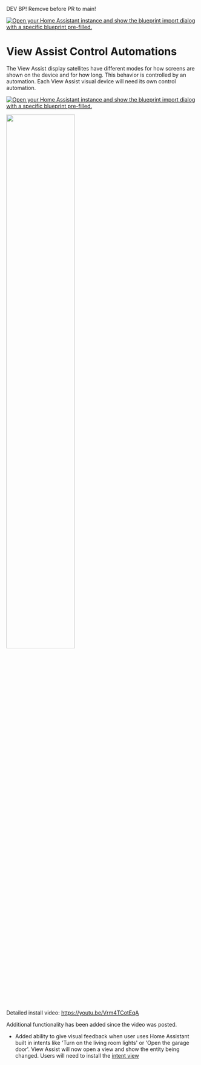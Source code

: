 DEV BP!  Remove before PR to main!

[![Open your Home Assistant instance and show the blueprint import dialog with a specific blueprint pre-filled.](https://my.home-assistant.io/badges/blueprint_import.svg)](https://my.home-assistant.io/redirect/blueprint_import/?blueprint_url=https%3A%2F%2Fraw.githubusercontent.com%2Fdinki%2FView-Assist%2Fviewassist-intent%2FView+Assist+control+automations%2Fblueprint-devicecontrol.yaml)

# View Assist Control Automations

The View Assist display satellites have different modes for how screens are shown on the device and for how long. This behavior is controlled by an automation. Each View Assist visual device will need its own control automation.

[![Open your Home Assistant instance and show the blueprint import dialog with a specific blueprint pre-filled.](https://my.home-assistant.io/badges/blueprint_import.svg)](https://my.home-assistant.io/redirect/blueprint_import/?blueprint_url=https%3A%2F%2Fraw.githubusercontent.com%2Fdinki%2FView-Assist%2Fmain%2FView+Assist+control+automations%2Fblueprint-devicecontrol.yaml)

<a href="https://www.youtube.com/watch?v=Vrm4TCotEqA"><img src="https://img.youtube.com/vi/Vrm4TCotEqA/mqdefault.jpg" width="60%"></a>

Detailed install video:
https://youtu.be/Vrm4TCotEqA

Additional functionality has been added since the video was posted.  

* Added ability to give visual feedback when user uses Home Assistant built in intents like 'Turn on the living room lights' or 'Open the garage door'.  View Assist will now open a view and show the entity being changed.  Users will need to install the [intent view](https://github.com/dinki/View-Assist/tree/main/View%20Assist%20dashboard%20and%20views/views/intent)
